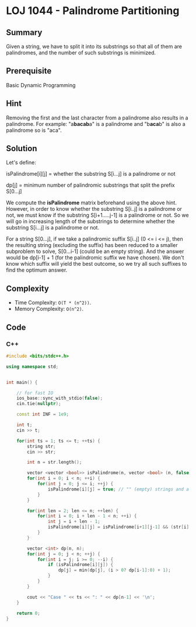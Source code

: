 # LOJ 1044 - Palindrome Partitioning

## Summary
Given a string, we have to split it into its substrings so that all of them are palindromes, and the number of such substrings is minimized.

## Prerequisite
Basic Dynamic Programming

## Hint
Removing the first and the last character from a palindrome also results in a palindrome. For example: "a**bacab**a" is a palindrome and "b**aca**b" is also a palindrome so is "aca".

## Solution
Let's define:

isPalindrome[i][j] = whether the substring S[i...j] is a palindrome or not

dp[j] = minimum number of palindromic substrings that split the prefix S[0...j]

We compute the **isPalindrome** matrix beforehand using the above hint. However, in order to know whether the substring S[i..j] is a palindrome or not, we must know if the substring S[i+1.....j-1] is a palindrome or not. So we will go in increasing length of the substrings to determine whether the substring S[i...j] is a palindrome or not.

For a string S[0...j], if we take a palindromic suffix S[i..j] (0 <= i <= j), then the resulting string (excluding the suffix) has been reduced to a smaller subproblem to solve, S[0...i-1] (could be an empty string). And the answer would be dp[i-1] + 1 (for the palindromic suffix we have chosen). We don't know which suffix will yield the best outcome, so we try all such suffixes to find the optimum answer.

## Complexity
- Time Complexity: `O(T * (n^2))`.
- Memory Complexity: `O(n^2)`.

## Code

### C++

```cpp
#include <bits/stdc++.h>

using namespace std;


int main() {

    // for fast IO
    ios_base::sync_with_stdio(false);
    cin.tie(nullptr);

    const int INF = 1e9;

    int t;
    cin >> t;

    for(int ts = 1; ts <= t; ++ts) {
        string str;
        cin >> str;

        int n = str.length();

        vector <vector <bool>> isPalindrome(n, vector <bool> (n, false));
        for(int i = 0; i < n; ++i) {
            for(int j = 0; j <= i; ++j) {
                isPalindrome[i][j] = true; // "" (empty) strings and a single letter are said to be palindromes.
            }
        }

        for(int len = 2; len <= n; ++len) {
            for(int i = 0; i + len - 1 < n; ++i) {
                int j = i + len - 1;
                isPalindrome[i][j] = isPalindrome[i+1][j-1] && (str[i] == str[j]);
            }
        }

        vector <int> dp(n, n);
        for(int j = 0; j < n; ++j) {
            for(int i = j; i >= 0; --i) {
                if (isPalindrome[i][j]) {
                    dp[j] = min(dp[j], (i > 0? dp[i-1]:0) + 1);
                }
            }
        }

        cout << "Case " << ts << ": " << dp[n-1] << '\n';
    }
    
    return 0;
}
```

